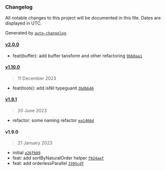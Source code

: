 ### Changelog

All notable changes to this project will be documented in this file. Dates are displayed in UTC.

Generated by [`auto-changelog`](https://github.com/CookPete/auto-changelog).

#### [v2.0.0](https://github.com/wmakeev/highland-tools/compare/v1.10.0...v2.0.0)

- feat(buffer): add buffer tansform and other refactoring [`9bb0aa1`](https://github.com/wmakeev/highland-tools/commit/9bb0aa10ec322c3a4e567336ff5905e25b0ae4e5)

#### [v1.10.0](https://github.com/wmakeev/highland-tools/compare/v1.9.1...v1.10.0)

> 11 December 2023

- feat(tools): add isNil typeguard [`3bdbb46`](https://github.com/wmakeev/highland-tools/commit/3bdbb46487cad0cad1a767136982bab1434a6bc8)

#### [v1.9.1](https://github.com/wmakeev/highland-tools/compare/v1.9.0...v1.9.1)

> 20 June 2023

- refactor: some naming refactor [`ea1466d`](https://github.com/wmakeev/highland-tools/commit/ea1466d24cb9ef7ba84077c23d10554eb6d48985)

#### v1.9.0

> 21 January 2023

- initial [`a26fb89`](https://github.com/wmakeev/highland-tools/commit/a26fb89db6768d3cf57d58b85f21d094f6c90f32)
- feat: add sortByNaturalOrder helper [`f924aef`](https://github.com/wmakeev/highland-tools/commit/f924aef0dff1815127981bad061143e395315b4d)
- feat: add orderlessParallel [`3395cdf`](https://github.com/wmakeev/highland-tools/commit/3395cdfd93eb8e9e90c6b8385f6e1911aea8dc33)
